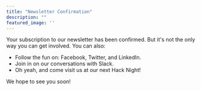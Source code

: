 ```yaml
---
title: "Newsletter Confirmation"
description: ""
featured_image: ''
---
```


Your subscription to our newsletter has been confirmed. But it's not the only way you can get involved. You can also:

- Follow the fun on: Facebook, Twitter, and LinkedIn.
- Join in on our conversations with Slack.
- Oh yeah, and come visit us at our next Hack Night!

We hope to see you soon!
